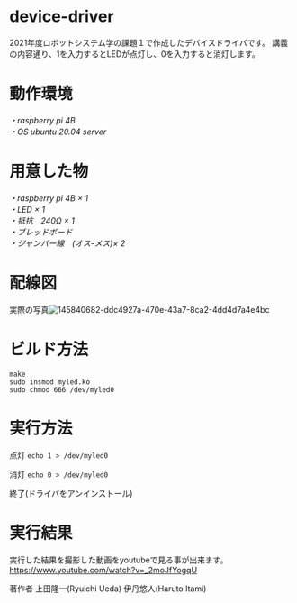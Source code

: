 # device-driver
2021年度ロボットシステム学の課題１で作成したデバイスドライバです。
講義の内容通り、1を入力するとLEDが点灯し、0を入力すると消灯します。

# 動作環境
*・raspberry pi 4B  
・OS ubuntu 20.04 server*

# 用意した物
*・raspberry pi 4B × 1  
・LED × 1  
・抵抗　240Ω × 1  
・ブレッドボード  
・ジャンパー線　(オス-メス)× 2*

# 配線図
実際の写真![145840682-ddc4927a-470e-43a7-8ca2-4dd4d7a4e4bc](https://user-images.githubusercontent.com/93331260/145842041-31ddea61-1b9a-4a9e-b127-173d34ed0b43.jpg)

# ビルド方法
    make
    sudo insmod myled.ko
    sudo chmod 666 /dev/myled0

# 実行方法
点灯
`echo 1 > /dev/myled0`

消灯
`echo 0 > /dev/myled0`

終了(ドライバをアンインストール)


# 実行結果
実行した結果を撮影した動画をyoutubeで見る事が出来ます。
https://www.youtube.com/watch?v=_2moJfYogqU

著作者
上田隆一(Ryuichi Ueda)
伊丹悠人(Haruto Itami)
